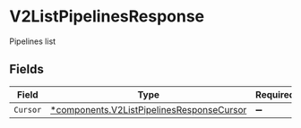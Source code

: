 # V2ListPipelinesResponse

Pipelines list


## Fields

| Field                                                                                                 | Type                                                                                                  | Required                                                                                              | Description                                                                                           |
| ----------------------------------------------------------------------------------------------------- | ----------------------------------------------------------------------------------------------------- | ----------------------------------------------------------------------------------------------------- | ----------------------------------------------------------------------------------------------------- |
| `Cursor`                                                                                              | [*components.V2ListPipelinesResponseCursor](../../models/components/v2listpipelinesresponsecursor.md) | :heavy_minus_sign:                                                                                    | N/A                                                                                                   |